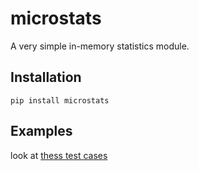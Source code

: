 # microstats
A very simple in-memory statistics module.

## Installation

~~~
pip install microstats
~~~

## Examples

look at [thess test cases](tests/test_stats.py)
